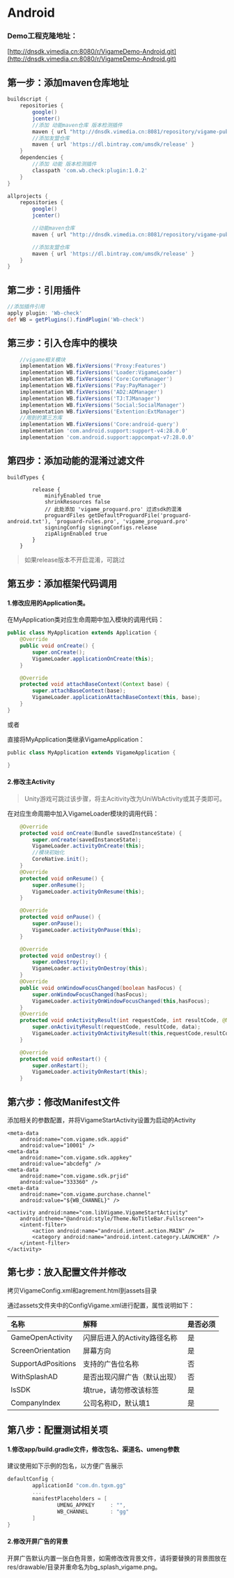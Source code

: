 # Android

### Demo工程克隆地址：

[http://dnsdk.vimedia.cn:8080/r/VigameDemo-Android.git](http://dnsdk.vimedia.cn:8080/r/VigameDemo-Android.git)

## 第一步：添加maven仓库地址

```groovy
buildscript {
    repositories {
        google()
        jcenter()
        //添加 动能maven仓库 版本检测插件
        maven { url "http://dnsdk.vimedia.cn:8081/repository/vigame-public/" }
        //添加友盟仓库
        maven { url 'https://dl.bintray.com/umsdk/release' }
    }   
    dependencies {
        //添加 动能 版本检测插件
        classpath 'com.wb.check:plugin:1.0.2'
    }
}
```

```groovy
allprojects {
    repositories {
        google()
        jcenter()

        //动能maven仓库
        maven { url "http://dnsdk.vimedia.cn:8081/repository/vigame-public/" }

        //添加友盟仓库
        maven { url 'https://dl.bintray.com/umsdk/release' }
    }
}
```

## 第二步：引用插件

```groovy
//添加插件引用
apply plugin: 'Wb-check'
def WB = getPlugins().findPlugin('Wb-check')
```

## 第三步：引入仓库中的模块

```groovy
    //vigame相关模块
    implementation WB.fixVersions('Proxy:Features')
    implementation WB.fixVersions('Loader:VigameLoader')
    implementation WB.fixVersions('Core:CoreManager')
    implementation WB.fixVersions('Pay:PayManager')
    implementation WB.fixVersions('AD2:ADManager')
    implementation WB.fixVersions('TJ:TJManager')
    implementation WB.fixVersions('Social:SocialManager')
    implementation WB.fixVersions('Extention:ExtManager')
    //用到的第三方库
    implementation WB.fixVersions('Core:android-query')
    implementation 'com.android.support:support-v4:28.0.0'
    implementation 'com.android.support:appcompat-v7:28.0.0'
```

## 第四步：添加动能的混淆过滤文件

```text
buildTypes {

        release {
            minifyEnabled true
            shrinkResources false
            // 此处添加 'vigame_proguard.pro' 过滤sdk的混淆
            proguardFiles getDefaultProguardFile('proguard-android.txt'), 'proguard-rules.pro', 'vigame_proguard.pro'  
            signingConfig signingConfigs.release
            zipAlignEnabled true
        }
    }
```

> 如果release版本不开启混淆，可跳过

## 第五步：添加框架代码调用

#### 1.修改应用的Application类。

在MyApplication类对应生命周期中加入模块的调用代码：

```java
public class MyApplication extends Application {
    @Override
    public void onCreate() {
        super.onCreate();
        VigameLoader.applicationOnCreate(this);
    }

    @Override
    protected void attachBaseContext(Context base) {
        super.attachBaseContext(base);
        VigameLoader.applicationAttachBaseContext(this, base);
    }
}
```

或者

直接将MyApplication类继承VigameApplication：

```groovy
public class MyApplication extends VigameApplication {

}
```

#### 2.修改主Activity

> Unity游戏可跳过该步骤，将主Acitivity改为UniWbActivity或其子类即可。

在对应生命周期中加入VigameLoader模块的调用代码：

```java
    @Override
    protected void onCreate(Bundle savedInstanceState) {
        super.onCreate(savedInstanceState);
        VigameLoader.activityOnCreate(this);
        //模块初始化
        CoreNative.init();
    }
    @Override
    protected void onResume() {
        super.onResume();
        VigameLoader.activityOnResume(this);
    }

    @Override
    protected void onPause() {
        super.onPause();
        VigameLoader.activityOnPause(this);
    }

    @Override
    protected void onDestroy() {
        super.onDestroy();
        VigameLoader.activityOnDestroy(this);
    }
    @Override
    public void onWindowFocusChanged(boolean hasFocus) {
        super.onWindowFocusChanged(hasFocus);
        VigameLoader.activityOnWindowFocusChanged(this,hasFocus);
    }
    @Override
    protected void onActivityResult(int requestCode, int resultCode, @Nullable Intent data) {
        super.onActivityResult(requestCode, resultCode, data);
        VigameLoader.activityOnActivityResult(this,requestCode,resultCode,data);
    }

    @Override
    protected void onRestart() {
        super.onRestart();
        VigameLoader.activityOnRestart(this);
    }
```

## 第六步：修改Manifest文件

添加相关的参数配置，并将VigameStartActivity设置为启动的Activity

```markup
<meta-data
    android:name="com.vigame.sdk.appid"
    android:value="10001" />
<meta-data
    android:name="com.vigame.sdk.appkey"
    android:value="abcdefg" />
<meta-data
    android:name="com.vigame.sdk.prjid"
    android:value="333360" />
<meta-data
    android:name="com.vigame.purchase.channel"
    android:value="${WB_CHANNEL}" />

<activity android:name="com.libVigame.VigameStartActivity"
    android:theme="@android:style/Theme.NoTitleBar.Fullscreen">
    <intent-filter>
        <action android:name="android.intent.action.MAIN" />
        <category android:name="android.intent.category.LAUNCHER" />
    </intent-filter>
</activity>
```

## 第七步：放入配置文件并修改

拷贝VigameConfig.xml和agrement.html到assets目录

通过assets文件夹中的ConfigVigame.xml进行配置，属性说明如下：

| 名称 | 解释 | 是否必须 |
| :--- | :--- | :--- |
| GameOpenActivity | 闪屏后进入的Activity路径名称 | 是 |
| ScreenOrientation | 屏幕方向 | 是 |
| SupportAdPositions | 支持的广告位名称 | 否 |
| WithSplashAD | 是否出现闪屏广告（默认出现） | 否 |
| IsSDK | 填true，请勿修改该标签 | 是 |
| CompanyIndex | 公司名称ID，默认填1 | 是 |

## 第八步：配置测试相关项

#### 1.修改app/build.gradle文件，修改包名、渠道名、umeng参数

建议使用如下示例的包名，以方便广告展示

```groovy
defaultConfig {
        applicationId "com.dn.tgxm.gg"
        ...
        manifestPlaceholders = [
                UMENG_APPKEY     : "",
                WB_CHANNEL       : "gg"
        ]
}
```

#### 2.修改开屏广告的背景

开屏广告默认内置一张白色背景，如需修改改背景文件，请将要替换的背景图放在res/drawable/目录并重命名为bg\_splash\_vigame.png。

